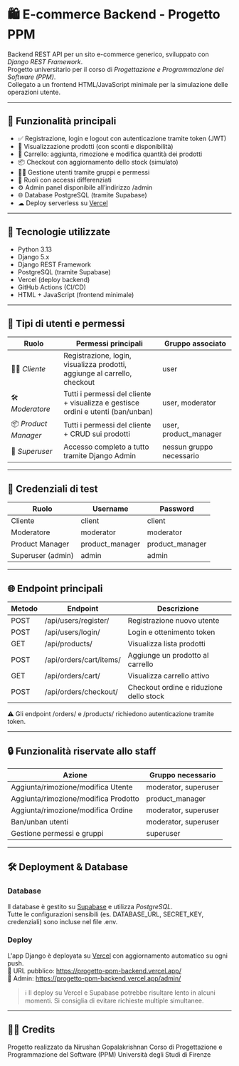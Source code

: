 # 🛍 E-commerce Backend - Progetto PPM

Backend REST API per un sito e-commerce generico, sviluppato con *Django REST Framework*.  
Progetto universitario per il corso di *Progettazione e Programmazione del Software (PPM)*.  
Collegato a un frontend HTML/JavaScript minimale per la simulazione delle operazioni utente.

---

## 🚀 Funzionalità principali

- ✅ Registrazione, login e logout con autenticazione tramite token (JWT)
- 🛒 Visualizzazione prodotti (con sconti e disponibilità)
- 🧺 Carrello: aggiunta, rimozione e modifica quantità dei prodotti
- 📦 Checkout con aggiornamento dello stock (simulato)
- 🧑‍💼 Gestione utenti tramite gruppi e permessi
- 🔐 Ruoli con accessi differenziati
- ⚙ Admin panel disponibile all’indirizzo /admin
- 🌐 Database PostgreSQL (tramite Supabase)
- ☁ Deploy serverless su [Vercel](https://vercel.com/)

---

## 🧩 Tecnologie utilizzate

- Python 3.13
- Django 5.x
- Django REST Framework
- PostgreSQL (tramite Supabase)
- Vercel (deploy backend)
- GitHub Actions (CI/CD)
- HTML + JavaScript (frontend minimale)

---

## 👥 Tipi di utenti e permessi

| Ruolo               | Permessi principali                                                                 | Gruppo associato           |
|---------------------|--------------------------------------------------------------------------------------|----------------------------|
| 🧑‍💻 *Cliente*        | Registrazione, login, visualizza prodotti, aggiunge al carrello, checkout         | user                     |
| 🛠 *Moderatore*     | Tutti i permessi del cliente + visualizza e gestisce ordini e utenti (ban/unban)  | user, moderator        |
| 📦 *Product Manager*| Tutti i permessi del cliente + CRUD sui prodotti                                   | user, product_manager  |
| 👑 *Superuser*      | Accesso completo a tutto tramite Django Admin                                      | nessun gruppo necessario |

---

## 🔐 Credenziali di test

| Ruolo             | Username        | Password          |
|------------------|------------------|--------------------|
| Cliente           | client         | client           |
| Moderatore        | moderator    | moderator      |
| Product Manager   | product_manager| product_manager  |
| Superuser (admin) | admin          | admin            |

---

## 🌐 Endpoint principali

| Metodo | Endpoint                        | Descrizione                              |
|--------|----------------------------------|------------------------------------------|
| POST   | /api/users/register/          | Registrazione nuovo utente               |
| POST   | /api/users/login/             | Login e ottenimento token                |
| GET    | /api/products/                | Visualizza lista prodotti                |
| POST   | /api/orders/cart/items/       | Aggiunge un prodotto al carrello         |
| GET    | /api/orders/cart/             | Visualizza carrello attivo               |
| POST   | /api/orders/checkout/         | Checkout ordine e riduzione dello stock  |

⚠ Gli endpoint /orders/ e /products/ richiedono autenticazione tramite token.

---

## 🔒 Funzionalità riservate allo staff

| Azione                                 | Gruppo necessario        |
|----------------------------------------|--------------------------|
| Aggiunta/rimozione/modifica Utente     | moderator, superuser |
| Aggiunta/rimozione/modifica Prodotto   | product_manager        |
| Aggiunta/rimozione/modifica Ordine     | moderator, superuser |
| Ban/unban utenti                       | moderator, superuser |
| Gestione permessi e gruppi             | superuser              |

---

## 🛠 Deployment & Database

### Database

Il database è gestito su [Supabase](https://supabase.com/) e utilizza *PostgreSQL*.  
Tutte le configurazioni sensibili (es. DATABASE_URL, SECRET_KEY, credenziali) sono incluse nel file .env.

### Deploy

L'app Django è deployata su [Vercel](https://vercel.com/) con aggiornamento automatico su ogni push.  
🔗 URL pubblico: https://progetto-ppm-backend.vercel.app/  
🔐 Admin: https://progetto-ppm-backend.vercel.app/admin/

> ℹ Il deploy su Vercel e Supabase potrebbe risultare lento in alcuni momenti. Si consiglia di evitare richieste multiple simultanee.

---

## 👨‍🎓 Credits

Progetto realizzato da Nirushan Gopalakrishnan
Corso di Progettazione e Programmazione del Software (PPM)
Università degli Studi di Firenze
